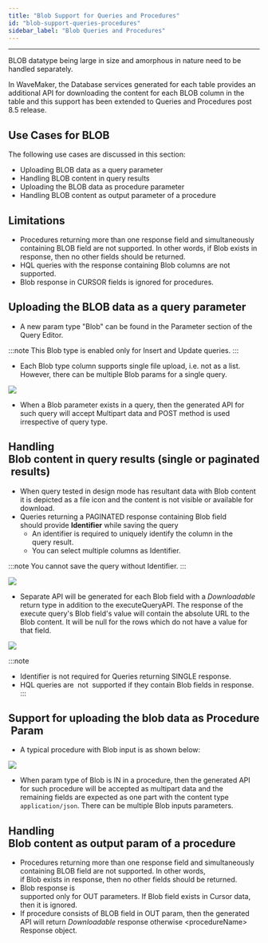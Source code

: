 ```yaml
---
title: "Blob Support for Queries and Procedures"
id: "blob-support-queries-procedures"
sidebar_label: "Blob Queries and Procedures"
---
```

---

BLOB datatype being large in size and amorphous in nature need to be handled separately.

In WaveMaker, the Database services generated for each table provides an additional API for downloading the content for each BLOB column in the table and this support has been extended to Queries and Procedures post 8.5 release.

## Use Cases for BLOB

The following use cases are discussed in this section:

- Uploading BLOB data as a query parameter
- Handling BLOB content in query results
- Uploading the BLOB data as procedure parameter
- Handling BLOB content as output parameter of a procedure

## Limitations

- Procedures returning more than one response field and simultaneously containing BLOB field are not supported. In other words, if Blob exists in response, then no other fields should be returned.
- HQL queries with the response containing Blob columns are not supported.
- Blob response in CURSOR fields is ignored for procedures.

## Uploading the BLOB data as a query parameter

- A new param type "Blob" can be found in the Parameter section of the Query Editor.

:::note
This Blob type is enabled only for Insert and Update queries.
:::

- Each Blob type column supports single file upload, i.e. not as a list. However, there can be multiple Blob params for a single query. 

[![](/learn/assets/blob_query_param.png)](/learn/assets/blob_query_param.png)

- When a Blob parameter exists in a query, then the generated API for such query will accept Multipart data and POST method is used irrespective of query type.

## Handling Blob content in query results (single or paginated results)

- When query tested in design mode has resultant data with Blob content it is depicted as a file icon and the content is not visible or available for download.
- Queries returning a PAGINATED response containing Blob field should provide **Identifier** while saving the query
    - An identifier is required to uniquely identify the column in the query result.
    - You can select multiple columns as Identifier.

:::note 
You cannot save the query without Identifier. 
:::

[![](/learn/assets/blob_query_save.png)](/learn/assets/blob_query_save.png)

- Separate API will be generated for each Blob field with a _Downloadable_ return type in addition to the executeQueryAPI. The response of the execute query's Blob field's value will contain the absolute URL to the Blob content. It will be null for the rows which do not have a value for that field. 

[![](/learn/assets/blob_query_api.png)](/learn/assets/blob_query_api.png)

:::note
- Identifier is not required for Queries returning SINGLE response.
- HQL queries are  not  supported if they contain Blob fields in response.
:::

## Support for uploading the blob data as Procedure Param

- A typical procedure with Blob input is as shown below: 

[![](/learn/assets/blob_proc_param.png)](/learn/assets/blob_proc_param.png)

- When param type of Blob is IN in a procedure, then the generated API for such procedure will be accepted as multipart data and the remaining fields are expected as one part with the content type `application/json`. There can be multiple Blob inputs parameters.

## Handling Blob content as output param of a procedure

- Procedures returning more than one response field and simultaneously containing BLOB field are not supported. In other words, if Blob exists in response, then no other fields should be returned.
- Blob response is supported only for OUT parameters. If Blob field exists in Cursor data, then it is ignored.
- If procedure consists of BLOB field in OUT param, then the generated API will return _Downloadable_ response otherwise &lt;procedureName&gt; Response object.

